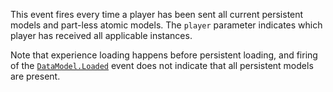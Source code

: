 This event fires every time a player has been sent all current persistent
models and part-less atomic models. The `player` parameter indicates which
player has received all applicable instances.

Note that experience loading happens before persistent loading, and firing
of the [`DataModel.Loaded`](https://create.roblox.com/docs/reference/engine/classes/DataModel#Loaded) event does not indicate that all
persistent models are present.